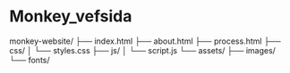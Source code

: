 # Monkey_vefsida
 
monkey-website/
├── index.html
├── about.html
├── process.html
├── css/
│   └── styles.css
├── js/
│   └── script.js
└── assets/
    ├── images/
    └── fonts/